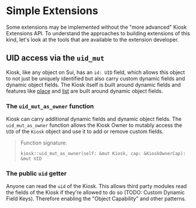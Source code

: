 # Simple Extensions

Some extensions may be implemented without the "more advanced" Kiosk Extensions API. To understand
the approaches to building extensions of this kind, let's look at the tools that are available to
the extension developer.

## UID access via the `uid_mut`

Kiosk, like any object on Sui, has an `id: UID` field, which allows this object to not just be
uniquely identified but also carry custom dynamic fields and dynamic object fields. The Kiosk itself
is built around dynamic fields and features like [place](../kiosk/take-and-place.md) and
[list](../kiosk/list-and-purchase.md) are built around dynamic object fields.

### The `uid_mut_as_owner` function

Kiosk can carry additional dynamic fields and dynamic object fields. The `uid_mut_as_owner` function
allows the Kiosk Owner to mutably access the `UID` of the `Kiosk` object and use it to add or remove
custom fields.

> Function signature:
>```Move
>kiosk::uid_mut_as_owner(self: &mut Kiosk, cap: &KioskOwnerCap): &mut UID
>```

### The public `uid` getter

Anyone can read the `uid` of the Kiosk. This allows third party modules read the fields of the Kiosk
if they're allowed to do so (TODO: Custom Dynamic Field Keys). Therefore enabling the "Object
Capability" and other patterns.

<!-- ## Wrapping the KioskOwnerCap

KioskOwnerCap is a capability that makes the bearer the owner of the Kiosk. It allows the owner to -->
